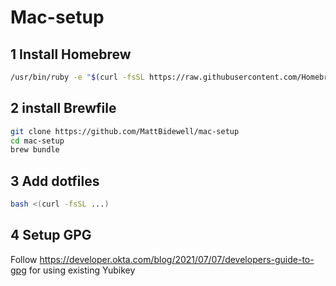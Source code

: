 # Mac-setup

## 1 Install Homebrew

```sh
/usr/bin/ruby -e "$(curl -fsSL https://raw.githubusercontent.com/Homebrew/install/master/install)"
```

## 2 install Brewfile

```sh
git clone https://github.com/MattBidewell/mac-setup
cd mac-setup
brew bundle
```

## 3 Add dotfiles

```bash
bash <(curl -fsSL ...)
```

## 4 Setup GPG
Follow https://developer.okta.com/blog/2021/07/07/developers-guide-to-gpg for using existing Yubikey
